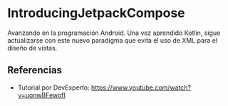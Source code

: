 # IntroducingJetpackCompose
Avanzando en la programación Android. Una vez aprendido Kotlin, sigue actualizarse con este nuevo paradigma que evita el uso de XML para el diseño de vistas.

## Referencias
- Tutorial por DevExperto: https://www.youtube.com/watch?v=uonwBFewofI
